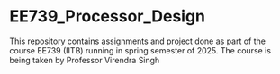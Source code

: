 # EE739_Processor_Design
This repository contains assignments and project done as part of the course EE739 (IITB) running in spring semester of 2025. The course is being taken by Professor Virendra Singh
